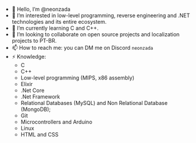 - 👋 Hello, I’m @neonzada
- 👀 I’m interested in low-level programming, reverse engineering and .NET technologies and its entire ecosystem.
- 🌱 I’m currently learning C and C++.
- 💞️ I’m looking to collaborate on open source projects and localization projects to PT-BR.
- 📫 How to reach me: you can DM me on Discord ```neonzada``` <img src="discord.svg" width="16" height="16">
- ⚡ Knowledge:
  - C
  - C++
  - Low-level programming (MIPS, x86 assembly)
  - Elixir
  - .Net Core
  - .Net Framework
  - Relational Databases (MySQL) and Non Relational Database (MongoDB);
  - Git
  - Microcontrollers and Arduino
  - Linux
  - HTML and CSS


<!---
ZazaDev/ZazaDev is a ✨ special ✨ repository because its `README.md` (this file) appears on your GitHub profile.
You can click the Preview link to take a look at your changes.
--->
